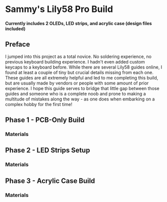 # Sammy's Lily58 Pro Build
#### Currently includes 2 OLEDs, LED strips, and acrylic case (design files included)

## Preface
I jumped into this project as a total novice. No soldering experience, no previous keyboard building experience. I hadn't even added custom keycaps to a keyboard before. 
While there are several Lily58 guides online, I found at least a couple of tiny but crucial details missing from each one. These guides are all extremely helpful and led to me completing this build, but are usually made by vendors or people with some amount of prior experience. I hope this guide serves to bridge that little gap between those guides and someone who is a complete noob and prone to making a multitude of mistakes along the way - as one does when embarking on a complex hobby for the first time!

## Phase 1 - PCB-Only Build
### Materials 

## Phase 2 - LED Strips Setup
### Materials 

## Phase 3 - Acrylic Case Build
### Materials
